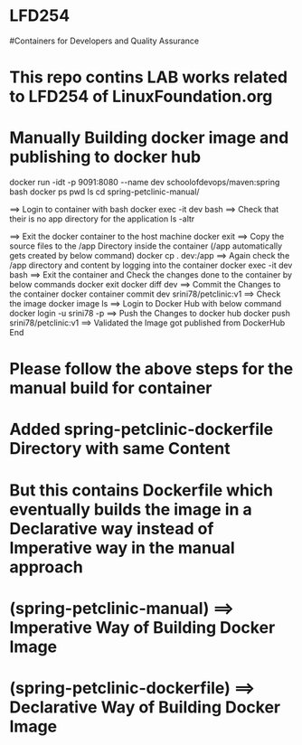 # LFD254
#Containers for Developers and Quality Assurance
# This repo contins LAB works related to LFD254 of LinuxFoundation.org

# Manually Building docker image and publishing to docker hub
docker run -idt -p 9091:8080 --name dev schoolofdevops/maven:spring bash 
docker ps
pwd
ls
cd spring-petclinic-manual/

==> Login to container with bash
docker exec -it dev bash
==> Check that their is no app directory for the application
ls -altr 

==> Exit the docker container to the host machine
docker exit
==> Copy the source files to the /app Directory inside the container (/app automatically gets created by below command)
docker cp . dev:/app
==> Again check the /app directory and content by logging into the container
docker exec -it dev bash 
==> Exit the container and Check the changes done to the container by below commands
docker exit
docker diff dev
==> Commit the Changes to the container 
docker container commit dev srini78/petclinic:v1
==> Check the image
docker image ls
==> Login to Docker Hub with below command
docker login -u srini78 -p <password> 
==> Push the Changes to docker hub
docker push srini78/petclinic:v1
==> Validated the Image got published from DockerHub End

# Please follow the above steps for the manual build for container


# Added spring-petclinic-dockerfile Directory with same Content
# But this contains Dockerfile which eventually builds the image in a Declarative way instead of Imperative way in the manual approach
# (spring-petclinic-manual) ==> Imperative Way of Building Docker Image
# (spring-petclinic-dockerfile) ==> Declarative Way of Building Docker Image



